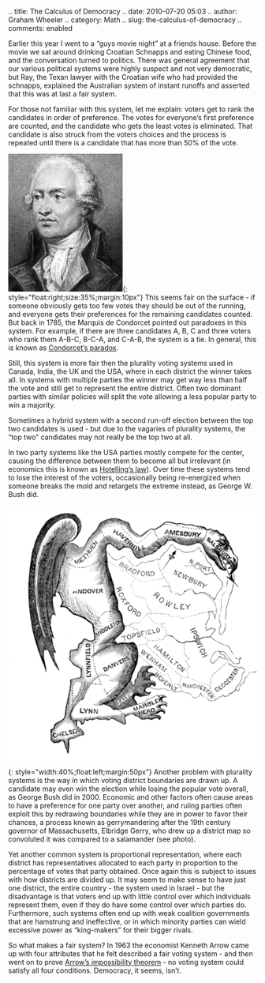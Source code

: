 .. title: The Calculus of Democracy
.. date: 2010-07-20 05:03
.. author: Graham Wheeler
.. category: Math
.. slug: the-calculus-of-democracy
.. comments: enabled

Earlier this year I went to a “guys movie night” at a friends house.
Before the movie we sat around drinking Croatian Schnapps and eating
Chinese food, and the conversation turned to politics. There was general
agreement that our various political systems were highly suspect and not
very democratic, but Ray, the Texan lawyer with the Croatian wife who
had provided the schnapps, explained the Australian system of instant
runoffs and asserted that this was at last a fair system.

For those not familiar with this system, let me explain: voters get to
rank the candidates in order of preference. The votes for everyone’s
first preference are counted, and the candidate who gets the least votes
is eliminated. That candidate is also struck from the voters choices and
the process is repeated until there is a candidate that has more than
50% of the vote.

![Marquis de Condorcet](/images/Marquis_de_condorcet_hd.jpg "Marquis de Condorcet"){: style="float:right;size:35%;margin:10px"}
This seems fair on the surface - if someone obviously gets too few votes they
should be out of the running, and everyone gets their preferences for
the remaining candidates counted. But back in 1785, the Marquis de
Condorcet pointed out paradoxes in this system. For example, if there
are three candidates A, B, C and three voters who rank them A-B-C,
B-C-A, and C-A-B, the system is a tie. In general, this is known as
[Condorcet’s paradox](http://en.wikipedia.org/wiki/Voting_paradox).

Still, this system is more fair then the plurality voting systems used
in Canada, India, the UK and the USA, where in each district the winner
takes all. In systems with multiple parties the winner may get way less
than half the vote and still get to represent the entire district. Often
two dominant parties with similar policies will split the vote allowing
a less popular party to win a majority.

Sometimes a hybrid system with a second run-off election between the top
two candidates is used - but due to the vagaries of plurality systems,
the “top two” candidates may not really be the top two at all.

In two party systems like the USA parties mostly compete for the center,
causing the difference between them to become all but irrelevant (in
economics this is known as [Hotelling’s
law](http://en.wikipedia.org/wiki/Hotelling%27s_law)). Over time these
systems tend to lose the interest of the voters, occasionally being
re-energized when someone breaks the mold and retargets the extreme
instead, as George W. Bush did.

[![The Gerry-Mander](/images/573px-The_Gerry-Mander_Edit.png "The Gerry-Mander")](/images/The_Gerry-Mander_Edit.png){: style="width:40%;float:left;margin:50px"}
Another problem with plurality systems is the way in which voting district
boundaries are drawn up. A candidate may even win the election while
losing the popular vote overall, as George Bush did in 2000. Economic
and other factors often cause areas to have a preference for one party
over another, and ruling parties often exploit this by redrawing
boundaries while they are in power to favor their chances, a process
known as gerrymandering after the 19th century governor of
Massachusetts, Elbridge Gerry, who drew up a district map so convoluted
it was compared to a salamander (see photo).

Yet another common system is proportional representation, where each
district has representatives allocated to each party in proportion to
the percentage of votes that party obtained. Once again this is subject
to issues with how districts are divided up. It may seem to make sense
to have just one district, the entire country - the system used in
Israel - but the disadvantage is that voters end up with little control
over which individuals represent them, even if they do have some control
over which parties do. Furthermore, such systems often end up with weak
coalition governments that are hamstrung and ineffective, or in which
minority parties can wield excessive power as “king-makers” for their
bigger rivals.

So what makes a fair system? In 1963 the economist Kenneth Arrow came up
with four attributes that he felt described a fair voting system - and
then went on to prove [Arrow’s impossibility
theorem](http://en.wikipedia.org/wiki/Arrow's_impossibility_theorem) -
no voting system could satisfy all four conditions. Democracy, it seems,
isn’t.
